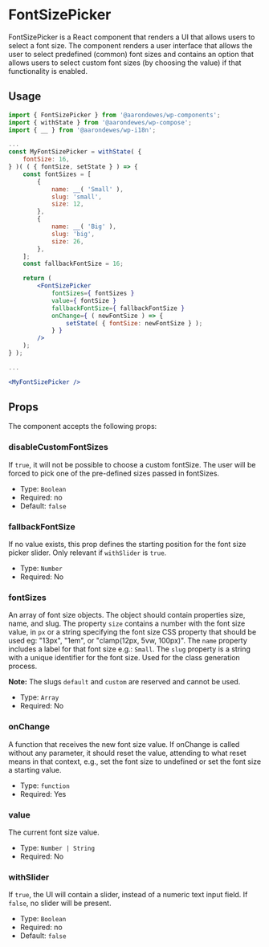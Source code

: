 # FontSizePicker

FontSizePicker is a React component that renders a UI that allows users to select a font size.
The component renders a user interface that allows the user to select predefined (common) font sizes and contains an option that allows users to select custom font sizes (by choosing the value) if that functionality is enabled.

## Usage

```jsx
import { FontSizePicker } from '@aarondewes/wp-components';
import { withState } from '@aarondewes/wp-compose';
import { __ } from '@aarondewes/wp-i18n';

...
const MyFontSizePicker = withState( {
	fontSize: 16,
} )( ( { fontSize, setState } ) => {
	const fontSizes = [
		{
			name: __( 'Small' ),
			slug: 'small',
			size: 12,
		},
		{
			name: __( 'Big' ),
			slug: 'big',
			size: 26,
		},
	];
	const fallbackFontSize = 16;

	return (
		<FontSizePicker
			fontSizes={ fontSizes }
			value={ fontSize }
			fallbackFontSize={ fallbackFontSize }
			onChange={ ( newFontSize ) => {
				setState( { fontSize: newFontSize } );
			} }
		/>
	);
} );

...

<MyFontSizePicker />
```

## Props

The component accepts the following props:

### disableCustomFontSizes

If `true`, it will not be possible to choose a custom fontSize. The user will be forced to pick one of the pre-defined sizes passed in fontSizes.

-   Type: `Boolean`
-   Required: no
-   Default: `false`

### fallbackFontSize

If no value exists, this prop defines the starting position for the font size picker slider. Only relevant if `withSlider` is `true`.

-   Type: `Number`
-   Required: No

### fontSizes

An array of font size objects. The object should contain properties size, name, and slug.
The property `size` contains a number with the font size value, in `px` or a string specifying the font size CSS property that should be used eg: "13px", "1em", or "clamp(12px, 5vw, 100px)".
The `name` property includes a label for that font size e.g.: `Small`.
The `slug` property is a string with a unique identifier for the font size. Used for the class generation process.

**Note:** The slugs `default` and `custom` are reserved and cannot be used.

-   Type: `Array`
-   Required: No

### onChange

A function that receives the new font size value.
If onChange is called without any parameter, it should reset the value, attending to what reset means in that context, e.g., set the font size to undefined or set the font size a starting value.

-   Type: `function`
-   Required: Yes

### value

The current font size value.

-   Type: `Number | String`
-   Required: No

### withSlider

If `true`, the UI will contain a slider, instead of a numeric text input field. If `false`, no slider will be present.

-   Type: `Boolean`
-   Required: no
-   Default: `false`
